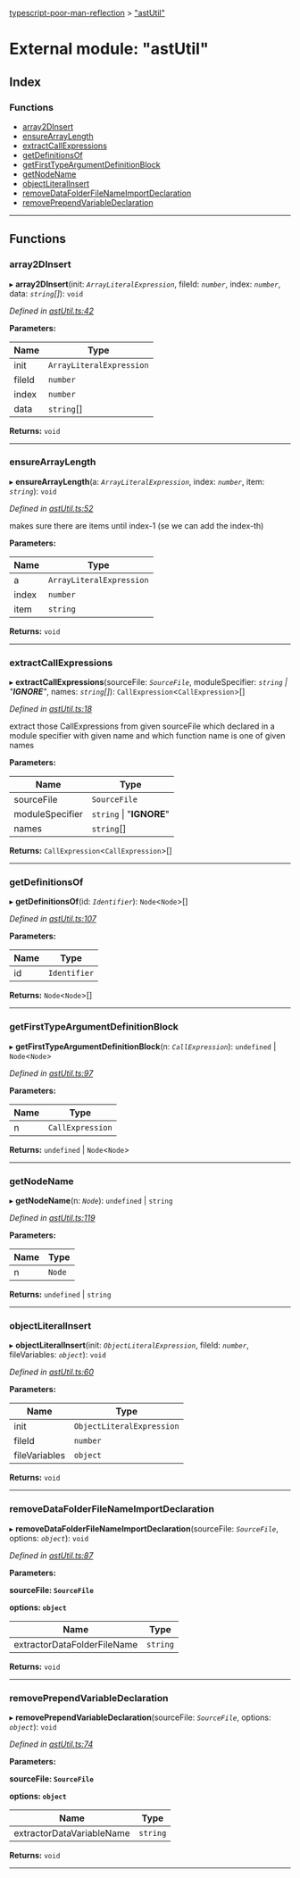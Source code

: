 [typescript-poor-man-reflection](../README.md) > ["astUtil"](../modules/_astutil_.md)

# External module: "astUtil"

## Index

### Functions

* [array2DInsert](_astutil_.md#array2dinsert)
* [ensureArrayLength](_astutil_.md#ensurearraylength)
* [extractCallExpressions](_astutil_.md#extractcallexpressions)
* [getDefinitionsOf](_astutil_.md#getdefinitionsof)
* [getFirstTypeArgumentDefinitionBlock](_astutil_.md#getfirsttypeargumentdefinitionblock)
* [getNodeName](_astutil_.md#getnodename)
* [objectLiteralInsert](_astutil_.md#objectliteralinsert)
* [removeDataFolderFileNameImportDeclaration](_astutil_.md#removedatafolderfilenameimportdeclaration)
* [removePrependVariableDeclaration](_astutil_.md#removeprependvariabledeclaration)

---

## Functions

<a id="array2dinsert"></a>

###  array2DInsert

▸ **array2DInsert**(init: *`ArrayLiteralExpression`*, fileId: *`number`*, index: *`number`*, data: *`string`[]*): `void`

*Defined in [astUtil.ts:42](https://github.com/cancerberoSgx/typescript-poor-man-reflection/blob/b7b4f65/src/astUtil.ts#L42)*

**Parameters:**

| Name | Type |
| ------ | ------ |
| init | `ArrayLiteralExpression` |
| fileId | `number` |
| index | `number` |
| data | `string`[] |

**Returns:** `void`

___
<a id="ensurearraylength"></a>

###  ensureArrayLength

▸ **ensureArrayLength**(a: *`ArrayLiteralExpression`*, index: *`number`*, item: *`string`*): `void`

*Defined in [astUtil.ts:52](https://github.com/cancerberoSgx/typescript-poor-man-reflection/blob/b7b4f65/src/astUtil.ts#L52)*

makes sure there are items until index-1 (se we can add the index-th)

**Parameters:**

| Name | Type |
| ------ | ------ |
| a | `ArrayLiteralExpression` |
| index | `number` |
| item | `string` |

**Returns:** `void`

___
<a id="extractcallexpressions"></a>

###  extractCallExpressions

▸ **extractCallExpressions**(sourceFile: *`SourceFile`*, moduleSpecifier: *`string` \| "__IGNORE__"*, names: *`string`[]*): `CallExpression`<`CallExpression`>[]

*Defined in [astUtil.ts:18](https://github.com/cancerberoSgx/typescript-poor-man-reflection/blob/b7b4f65/src/astUtil.ts#L18)*

extract those CallExpressions from given sourceFile which declared in a module specifier with given name and which function name is one of given names

**Parameters:**

| Name | Type |
| ------ | ------ |
| sourceFile | `SourceFile` |
| moduleSpecifier | `string` \| "__IGNORE__" |
| names | `string`[] |

**Returns:** `CallExpression`<`CallExpression`>[]

___
<a id="getdefinitionsof"></a>

###  getDefinitionsOf

▸ **getDefinitionsOf**(id: *`Identifier`*): `Node`<`Node`>[]

*Defined in [astUtil.ts:107](https://github.com/cancerberoSgx/typescript-poor-man-reflection/blob/b7b4f65/src/astUtil.ts#L107)*

**Parameters:**

| Name | Type |
| ------ | ------ |
| id | `Identifier` |

**Returns:** `Node`<`Node`>[]

___
<a id="getfirsttypeargumentdefinitionblock"></a>

###  getFirstTypeArgumentDefinitionBlock

▸ **getFirstTypeArgumentDefinitionBlock**(n: *`CallExpression`*): `undefined` \| `Node`<`Node`>

*Defined in [astUtil.ts:97](https://github.com/cancerberoSgx/typescript-poor-man-reflection/blob/b7b4f65/src/astUtil.ts#L97)*

**Parameters:**

| Name | Type |
| ------ | ------ |
| n | `CallExpression` |

**Returns:** `undefined` \| `Node`<`Node`>

___
<a id="getnodename"></a>

###  getNodeName

▸ **getNodeName**(n: *`Node`*): `undefined` \| `string`

*Defined in [astUtil.ts:119](https://github.com/cancerberoSgx/typescript-poor-man-reflection/blob/b7b4f65/src/astUtil.ts#L119)*

**Parameters:**

| Name | Type |
| ------ | ------ |
| n | `Node` |

**Returns:** `undefined` \| `string`

___
<a id="objectliteralinsert"></a>

###  objectLiteralInsert

▸ **objectLiteralInsert**(init: *`ObjectLiteralExpression`*, fileId: *`number`*, fileVariables: *`object`*): `void`

*Defined in [astUtil.ts:60](https://github.com/cancerberoSgx/typescript-poor-man-reflection/blob/b7b4f65/src/astUtil.ts#L60)*

**Parameters:**

| Name | Type |
| ------ | ------ |
| init | `ObjectLiteralExpression` |
| fileId | `number` |
| fileVariables | `object` |

**Returns:** `void`

___
<a id="removedatafolderfilenameimportdeclaration"></a>

###  removeDataFolderFileNameImportDeclaration

▸ **removeDataFolderFileNameImportDeclaration**(sourceFile: *`SourceFile`*, options: *`object`*): `void`

*Defined in [astUtil.ts:87](https://github.com/cancerberoSgx/typescript-poor-man-reflection/blob/b7b4f65/src/astUtil.ts#L87)*

**Parameters:**

**sourceFile: `SourceFile`**

**options: `object`**

| Name | Type |
| ------ | ------ |
| extractorDataFolderFileName | `string` |

**Returns:** `void`

___
<a id="removeprependvariabledeclaration"></a>

###  removePrependVariableDeclaration

▸ **removePrependVariableDeclaration**(sourceFile: *`SourceFile`*, options: *`object`*): `void`

*Defined in [astUtil.ts:74](https://github.com/cancerberoSgx/typescript-poor-man-reflection/blob/b7b4f65/src/astUtil.ts#L74)*

**Parameters:**

**sourceFile: `SourceFile`**

**options: `object`**

| Name | Type |
| ------ | ------ |
| extractorDataVariableName | `string` |

**Returns:** `void`

___


